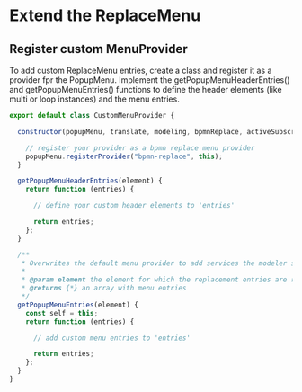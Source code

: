 # Extend the ReplaceMenu

## Register custom MenuProvider
To add custom ReplaceMenu entries, create a class and register it as a provider fpr the PopupMenu. Implement the getPopupMenuHeaderEntries() and getPopupMenuEntries() functions to define the header elements (like multi or loop instances) and the menu entries.

```javascript
export default class CustomMenuProvider {

  constructor(popupMenu, translate, modeling, bpmnReplace, activeSubscriptions, dataPools, oauthInfoByAppMap, contextPad, bpmnFactory, replace) {

    // register your provider as a bpmn replace menu provider
    popupMenu.registerProvider("bpmn-replace", this);
  }

  getPopupMenuHeaderEntries(element) {
    return function (entries) {

      // define your custom header elements to 'entries'

      return entries;
    };
  }

  /**
   * Overwrites the default menu provider to add services the modeler subscribed to menu
   *
   * @param element the element for which the replacement entries are requested
   * @returns {*} an array with menu entries
   */
  getPopupMenuEntries(element) {
    const self = this;
    return function (entries) {

      // add custom menu entries to 'entries'

      return entries;
    };
  }
}  
```

Each menu entry has to be added with a unique id to 'entries' and can contain the following attributes:

```javascript
const newEntry = {
    label: // text which is displayed as the name of the menu entry
    className: // name of the css class defining the style of the entry
    action: // function defining what to do when the entry is selected
}
entries['unique-id'] = newEntry;
```

Menu entries which simply replace the selected element with an other one, like a Task with a ServiceTask, can be created by defining an array of ReplaceOptions and hand these array to the createMenuEntries() function of PopupMenuUtil. Each ReplaceOptions defines a target type which is the type of the element the currently selected element should be replaced with if the entry is selected:

```javascript
const MY_REPLACE_OPTIONS = [
    {
        id: 'unique-id',
        label: 'Name of the menu entry',
        className: 'css-class-name-for-styling',
        target: {
            type: 'type:of-the-replacement'
        }
    },
    {
        id: 'unique-id-1234',
        label: 'Replace with ServiceTask',
        className: 'bpmn-service-task-icon',
        target: {
            type: 'bpmn:ServiceTask'
        }
    },
];

if (is(element, 'bpmn:Task')) {
    const customEntries = createMenuEntries(element, MY_REPLACE_OPTIONS, self.translate, self.replaceElement);
    return Object.assign(customEntries, entries);
}
```

## MoreOptionsEntries
To keep the ReplaceMenu clearly arranged, MoreOptionsEntry can be used to order the entries hierarchically. Therfore a MoreOptionsEntry is an entry which reloads the ReplaceMenu with new customized entries when selected. It works like expanding a directory in a tree view. This can be used to group all entries of one extensions together behind one entry. To use it, create a MoreOptionsEntry with the createMoreOptionsEntry() function of PopupMenuUtil. You can define which entries the newly opened menu should have by setting the entries attribut or using the implicit mechanism of the ReplaceMenu by defining the optionsType. By Using the optinsType, the getPopupMenuEntries() function of the provider will be called with the 'optionsType' as input. This can be used to define the entries in the getPopupMenuEntries() function. The recommented way, however is to define an array of MenuEntries and hand them to the function. To allow the user to switch back to the normal ReplaceMenu, a LessOptionsEntry can be added. It will open the ReplaceMenu defined by 'originalElement' or by 'entries'.

```javascript
const lessOptionsEntry = createLessOptionsEntry(
        element, // the element the replace menu is for
        'Change Element', // title of the menu
        'replace-by-more-options', // id of the entry
        'All Tasks', // name of the LessOptionsEntry
        popupMenu,
        undefined, // entries are undefined, 'element' will define the entries
    );

    let entries = [];
    entries['replace-by-more-options'] = lessOptionsEntry;
    entries = entries.concat(createMenuEntries(element, MORE_REPLACE_OPTIONS, translate, replaceElement))

    const moreOptionsEntry = createMoreOptionsEntry(
        'QuantME-Task', // type of the option
        'QuantME Tasks', // title of the menu
        'replace-by-more-options', // id of the entry
        'QuantME Tasks', // name of the MoreOptionsEntry
        popupMenu,
        entries, // menuEntries for the new menu opened by this entry
    );
```

## Legacy Method
To old way extending the ReplaceMenu was to create a class which extends the ReplaceMenuProvider
and overwrite the getEntries() function. This is now a legacy way. This has some drawbacks especially 
if working with different MenuProviders. The following code snippet from the [diagram-js repository](https://github.com/bpmn-io/diagram-js/blob/develop/lib/features/popup-menu/PopupMenu.js#L426) shows how the legacy method is handled by the PopupMenu compared to the right way use the getPopupMenuEntries-function.

```javascript
forEach(providers, function(provider) {

    // handle legacy method
    if (!provider.getPopupMenuEntries) {
      forEach(provider.getEntries(element), function(entry) {
        var id = entry.id;

        if (!id) {
          throw new Error('every entry must have the id property set');
        }

        entries[id] = omit(entry, [ 'id' ]);
      });

      return;
    }

    var entriesOrUpdater = provider.getPopupMenuEntries(element);

    if (isFunction(entriesOrUpdater)) {
      entries = entriesOrUpdater(entries);
    } else {
      forEach(entriesOrUpdater, function(entry, id) {
        entries[id] = entry;
      });
    }
});
```